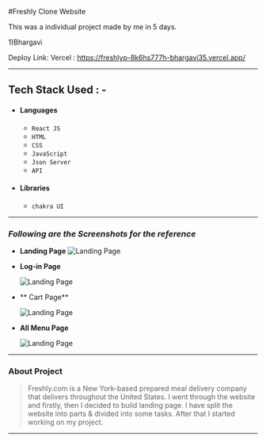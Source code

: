 #Freshly Clone Website

This was a individual project made by me in 5 days.

1)Bhargavi

Deploy Link:
Vercel : https://freshlyp-8k6hs777h-bhargavi35.vercel.app/

---

## Tech Stack Used : -

- #### Languages
  - `React JS`
  - `HTML`
  - `CSS`
  - `JavaScript `
  - `Json Server`
  - `API`
  

- #### Libraries
  - `chakra UI`
  
---


### _Following are the Screenshots for the reference_

- **Landing Page**
  ![Landing Page](https://miro.medium.com/max/786/1*z8sJI3ZDPtRcY9djRxqXQw.jpeg)

- **Log-in Page**

  ![Landing Page](https://miro.medium.com/max/786/1*rY_Pga_LCpym-Y8KoB70IA.jpeg)

- ** Cart Page**

  ![Landing Page](https://miro.medium.com/max/786/1*xR43PMhC3Wb761WGa--VCQ.jpeg)


- **All Menu Page**

  ![Landing Page](https://miro.medium.com/max/786/1*XUFKlID5j4ucEvmYSKEKFw.jpeg)

---

### About Project

> Freshly.com is a New York-based prepared meal delivery company that delivers throughout the United States. I went through the website and firstly, then I decided to build landing page. I have split the website into parts & divided into some tasks. After that I started working on my project.

---
